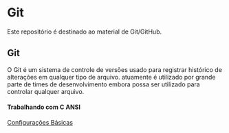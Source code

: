 # Git
Este repositório é destinado ao material de Git/GitHub.

## Git

O Git é um sistema de controle de versões usado para registrar histórico de alterações em qualquer tipo de arquivo. atuamente é utilizado por grande parte de times de desenvolvimento embora possa ser utilizado para controlar qualquer arquivo.

#### Trabalhando com C ANSI
[Configurações Básicas](configuracoesbasicas.md) <br>

